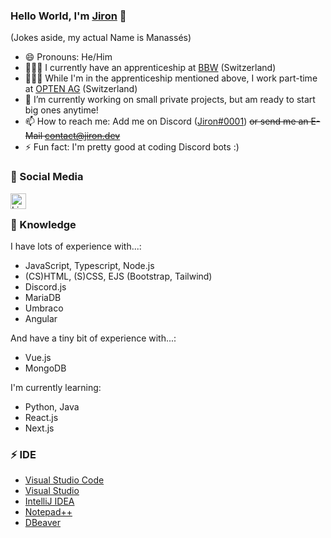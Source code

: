 ### Hello World, I'm [Jiron](https://www.jiron.dev/) 👋
(Jokes aside, my actual Name is Manassés)

- 😄 Pronouns: He/Him
- 👨🏼‍🎓 I currently have an apprenticeship at [BBW](https://www.bbw.ch/) (Switzerland)
- 👨🏼‍💻 While I'm in the apprenticeship mentioned above, I work part-time at [OPTEN AG](https://www.opten.ch/) (Switzerland) 
- 🔭 I’m currently working on small private projects, but am ready to start big ones anytime!
- 📫 How to reach me: Add me on Discord ([Jiron#0001](https://discordapp.com/users/501819491764666386/)) ~~or send me an E-Mail contact@jiron.dev~~
- ⚡ Fun fact: I'm pretty good at coding Discord bots :)

### 🔗 Social Media

[<img align="left" alt="Linkedin" width="25px" src="https://user-images.githubusercontent.com/74461477/139423303-d8791117-ba5a-4f5f-8f32-2f6c7f87047d.png"/>](https://ch.linkedin.com/in/manassés-zähnler-71406a222)
<br>

### 🧠 Knowledge

I have lots of experience with...:

- JavaScript, Typescript, Node.js
- (CS)HTML, (S)CSS, EJS (Bootstrap, Tailwind)
- Discord.js
- MariaDB
- Umbraco
- Angular

And have a tiny bit of experience with...:

- Vue.js
- MongoDB

I'm currently learning:

- Python, Java
- React.js
- Next.js

### ⚡ IDE

- [Visual Studio Code](https://code.visualstudio.com/)
- [Visual Studio](https://visualstudio.microsoft.com/)
- [IntelliJ IDEA](https://www.jetbrains.com/de-de/idea/)
- [Notepad++](https://notepad-plus-plus.org/)
- [DBeaver](https://dbeaver.io/)
